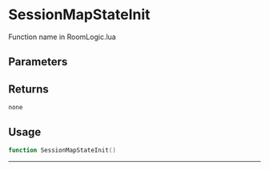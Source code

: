 # SessionMapStateInit
Function name in RoomLogic.lua
## Parameters

## Returns
`none`
## Usage
```lua
function SessionMapStateInit()
```
---
